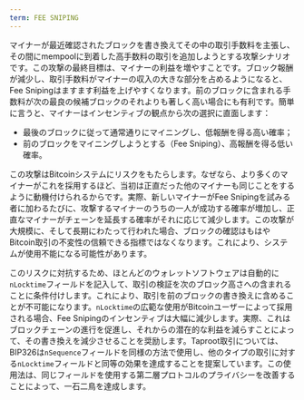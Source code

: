 ```yaml
---
term: FEE SNIPING
---
```


マイナーが最近確認されたブロックを書き換えてその中の取引手数料を主張し、その間にmempoolに到着した高手数料の取引を追加しようとする攻撃シナリオです。この攻撃の最終目標は、マイナーの利益を増やすことです。ブロック報酬が減少し、取引手数料がマイナーの収入の大きな部分を占めるようになると、Fee Snipingはますます利益を上げやすくなります。前のブロックに含まれる手数料が次の最良の候補ブロックのそれよりも著しく高い場合にも有利です。簡単に言うと、マイナーはインセンティブの観点から次の選択に直面します：
* 最後のブロックに従って通常通りにマイニングし、低報酬を得る高い確率；
* 前のブロックをマイニングしようとする（Fee Sniping）、高報酬を得る低い確率。

この攻撃はBitcoinシステムにリスクをもたらします。なぜなら、より多くのマイナーがこれを採用するほど、当初は正直だった他のマイナーも同じことをするように動機付けられるからです。実際、新しいマイナーがFee Snipingを試みる者に加わるたびに、攻撃するマイナーのうちの一人が成功する確率が増加し、正直なマイナーがチェーンを延長する確率がそれに応じて減少します。この攻撃が大規模に、そして長期にわたって行われた場合、ブロックの確認はもはやBitcoin取引の不変性の信頼できる指標ではなくなります。これにより、システムが使用不能になる可能性があります。

このリスクに対抗するため、ほとんどのウォレットソフトウェアは自動的に`nLocktime`フィールドを記入して、取引の検証を次のブロック高さへの含まれることに条件付けします。これにより、取引を前のブロックの書き換えに含めることが不可能になります。`nLocktime`の広範な使用がBitcoinユーザーによって採用される場合、Fee Snipingのインセンティブは大幅に減少します。実際、これはブロックチェーンの進行を促進し、それからの潜在的な利益を減らすことによって、その書き換えを減少させることを奨励します。Taproot取引については、BIP326は`nSequence`フィールドを同様の方法で使用し、他のタイプの取引に対する`nLocktime`フィールドと同等の効果を達成することを提案しています。この使用法は、同じフィールドを使用する第二層プロトコルのプライバシーを改善することによって、一石二鳥を達成します。